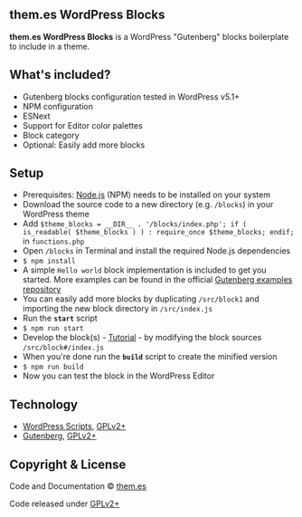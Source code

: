 ## them.es WordPress Blocks

**them.es WordPress Blocks** is a WordPress "Gutenberg" blocks boilerplate to include in a theme.


## What's included?
* Gutenberg blocks configuration tested in WordPress v5.1+
* NPM configuration
* ESNext
* Support for Editor color palettes
* Block category
* Optional: Easily add more blocks


## Setup
* Prerequisites: [Node.js](https://nodejs.org) (NPM) needs to be installed on your system
* Download the source code to a new directory (e.g. `/blocks`) in your WordPress theme
* Add `$theme_blocks = __DIR__ . '/blocks/index.php'; if ( is_readable( $theme_blocks ) ) : require_once $theme_blocks; endif;` in `functions.php`
* Open `/blocks` in Terminal and install the required Node.js dependencies
* `$ npm install`
* A simple `Hello world` block implementation is included to get you started. More examples can be found in the official [Gutenberg examples repository](https://github.com/WordPress/gutenberg-examples)
* You can easily add more blocks by duplicating `/src/block1` and importing the new block directory in `/src/index.js`
* Run the **`start`** script
* `$ npm run start`
* Develop the block(s) - [Tutorial](https://wordpress.org/gutenberg/handbook/designers-developers/developers/tutorials/block-tutorial/writing-your-first-block-type) - by modifying the block sources `/src/block#/index.js`
* When you're done run the **`build`** script to create the minified version
* `$ npm run build`
* Now you can test the block in the WordPress Editor


## Technology

* [WordPress Scripts](https://github.com/WordPress/gutenberg/tree/master/packages/scripts), [GPLv2+](https://github.com/WordPress/gutenberg/blob/master/packages/scripts/package.json)
* [Gutenberg](https://wordpress.org/gutenberg/handbook/designers-developers/developers), [GPLv2+](https://github.com/WordPress/gutenberg/blob/master/LICENSE.md)


## Copyright & License

Code and Documentation &copy; [them.es](http://them.es)

Code released under [GPLv2+](http://www.gnu.org/licenses/gpl-2.0.html)
